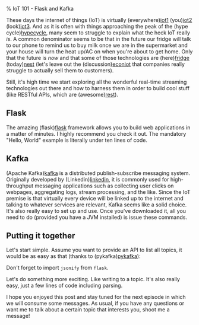 % IoT 101 - Flask and Kafka

These days the internet of things (IoT) is virtually
(everywhere)[iot1] (you)[iot2] (look)[iot3]. And as it is often with
things approaching the peak of the (hype cycle)[hypecycle], many seem
to struggle to explain what the heck IoT really *is*. A common
denominator seems to be that in the future our fridge will talk to our
phone to remind us to buy milk once we are in the supermarket and your
house will turn the heat up/AC on when you're about to get home. Only
that the future is *now* and that some of those technologies are
(here)[fridge] (today)[nest] (let's leave out the
(discussion)[econiot] that companies really struggle to actually sell
them to customers).

Still, it's high time we start exploring all the wonderful real-time
streaming technologies out there and how to harness them in order to
build cool stuff (like RESTful APIs, which are (awesome)[rest]).

## Flask

The amazing (flask)[flask] framework allows you to build web
applications in a matter of minutes. I highly recommend you check it
out. The mandatory "Hello, World" example is literally under ten lines
of code.

<insert kind="source" file="flask.py">

## Kafka

(Apache Kafka)[kafka] is a distributed publish-subscribe messaging
system. Originally developed by (Linkedin)[linkedin], it is commonly
used for high-throughput messaging applications such as collecting
user clicks on webpages, aggregating logs, stream processing, and the
like. Since the IoT premise is that virtually every device will be
linked up to the internet and talking to whatever services are
relevant, Kafka seems like a solid choice. It's also really easy to
set up and use. Once you've downloaded it, all you need to do
(provided you have a JVM installed) is issue these commands.

<insert kind="source" file="startkafka.sh" />

## Putting it together

Let's start simple. Assume you want to provide an API to list all
topics, it would be as easy as that (thanks to (pykafka)[pykafka]):

<insert kind="source" file="routes.py" lines="1-9" />

Don't forget to import `jsonify` from `flask`.

Let's do something more exciting. Like writing to a topic. It's also
really easy, just a few lines of code including parsing.

<insert kind="source" file="routes.py" lines="11-19" />

I hope you enjoyed this post and stay tuned for the next episode in
which we will consume some messages. As usual, if you have any
questions or want me to talk about a certain topic that interests you,
shoot me a message!

[iot1]:http://www.wired.com/insights/2014/11/the-internet-of-things-bigger/
[iot2]:http://www.forbes.com/sites/jacobmorgan/2014/05/13/simple-explanation-internet-things-that-anyone-can-understand/#2f8c05056828
[iot3]:https://www.theguardian.com/technology/2015/may/06/what-is-the-internet-of-things-google
[hypecycle]: https://en.wikipedia.org/wiki/Hype_cycle
[fridge]: http://www.theverge.com/2016/1/4/10707894/samsung-smart-refrigerator-connected-fridge-iot-ces-2016
[nest]: https://nest.com/
[rest]: https://en.wikipedia.org/wiki/Representational_state_transfer
[flask]: http://flask.pocoo.org/
[kafka]: http://kafka.apache.org/
[linkedin]: https://www.linkedin.com/
[econiot]: http://www.economist.com/news/business/21700380-connected-homes-will-take-longer-materialise-expected-where-smart
[pykafka]: https://github.com/Parsely/pykafka
